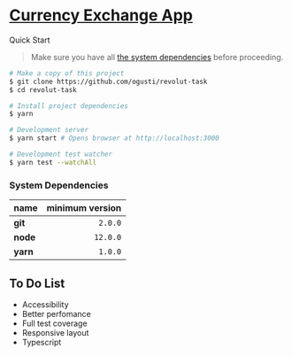 # [Currency Exchange App](https://revolut-task.now.sh)

Quick Start

> Make sure you have all [the system dependencies](#system-dependencies) before proceeding.

```bash
# Make a copy of this project
$ git clone https://github.com/ogusti/revolut-task
$ cd revolut-task

# Install project dependencies
$ yarn

# Development server
$ yarn start # Opens browser at http://localhost:3000

# Development test watcher
$ yarn test --watchAll
```

### System Dependencies

| name     | minimum version |
| :------- | --------------: |
| **git**  |         `2.0.0` |
| **node** |        `12.0.0` |
| **yarn** |         `1.0.0` |

## To Do List

- Accessibility
- Better perfomance
- Full test coverage
- Responsive layout
- Typescript
